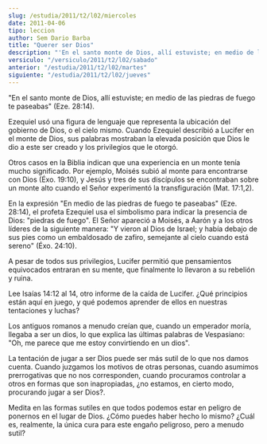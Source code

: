 ```yaml
---
slug: /estudia/2011/t2/l02/miercoles
date: 2011-04-06
tipo: leccion
author: Sem Dario Barba
title: "Querer ser Dios"
description: "'En el santo monte de Dios, allí estuviste; en medio de las piedras de fuego  te paseabas' (Eze. 28:14 <>).   Ezequiel usó una figura de lenguaje que representa la ubicación del gobierno  de Dios, o el cielo mismo. Cuando Ezequiel describió a Lucifer en el monte de  Dios, su..."
versiculo: "/versiculo/2011/t2/l02/sabado"
anterior: "/estudia/2011/t2/l02/martes"
siguiente: "/estudia/2011/t2/l02/jueves"
---
```


"En el santo monte de Dios, allí estuviste; en medio de las piedras de fuego te paseabas" (Eze. 28:14).

Ezequiel usó una figura de lenguaje que representa la ubicación del gobierno de Dios, o el cielo mismo. Cuando Ezequiel describió a Lucifer en el monte de Dios, sus palabras mostraban la elevada posición que Dios le dio a este ser creado y los privilegios que le otorgó.

Otros casos en la Biblia indican que una experiencia en un monte tenía mucho significado. Por ejemplo, Moisés subió al monte para encontrarse con Dios (Éxo. 19:10), y Jesús y tres de sus discípulos se encontraban sobre un monte alto cuando el Señor experimentó la transfiguración (Mat. 17:1,2).

En la expresión "En medio de las piedras de fuego te paseabas" (Eze. 28:14), el profeta Ezequiel usa el simbolismo para indicar la presencia de Dios: "piedras de fuego". El Señor apareció a Moisés, a Aarón y a los otros líderes de la siguiente manera: "Y vieron al Dios de Israel; y había debajo de sus pies como un embaldosado de zafiro, semejante al cielo cuando está sereno" (Éxo. 24:10).

A pesar de todos sus privilegios, Lucifer permitió que pensamientos equivocados entraran en su mente, que finalmente lo llevaron a su rebelión y ruina.

Lee Isaías 14:12 al 14, otro informe de la caída de Lucifer. ¿Qué principios están aquí en juego, y qué podemos aprender de ellos en nuestras tentaciones y luchas?

Los antiguos romanos a menudo creían que, cuando un emperador moría, llegaba a ser un dios, lo que explica las últimas palabras de Vespasiano: "Oh, me parece que me estoy convirtiendo en un dios".

La tentación de jugar a ser Dios puede ser más sutil de lo que nos damos cuenta. Cuando juzgamos los motivos de otras personas, cuando asumimos prerrogativas que no nos corresponden, cuando procuramos controlar a otros en formas que son inapropiadas, ¿no estamos, en cierto modo, procurando jugar a ser Dios?.

Medita en las formas sutiles en que todos podemos estar en peligro de ponernos en el lugar de Dios. ¿Cómo puedes haber hecho lo mismo? ¿Cuál es, realmente, la única cura para este engaño peligroso, pero a menudo sutil?
